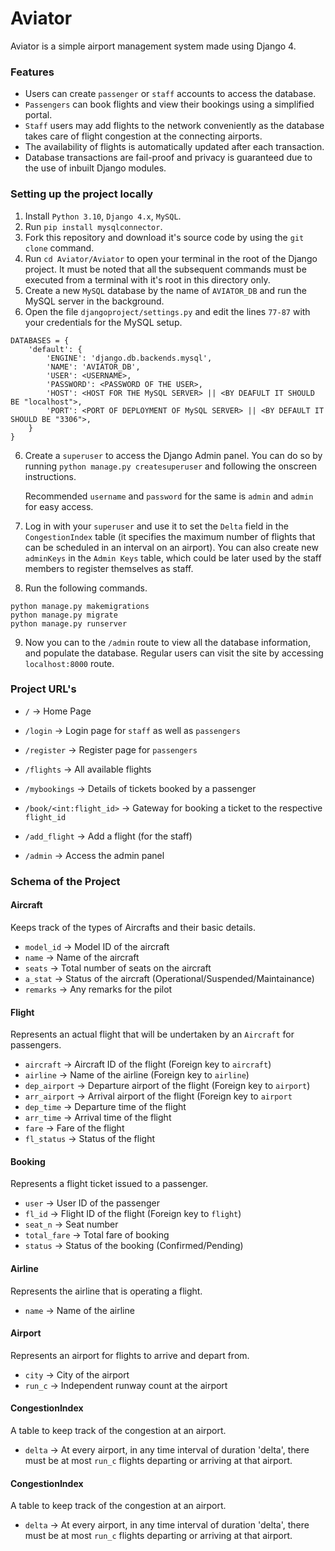 # Aviator

Aviator is a simple airport management system made using Django 4.

### Features

- Users can create `passenger` or `staff` accounts to access the database.
- `Passengers` can book flights and view their bookings using a simplified portal.
- `Staff` users may add flights to the network conveniently as the database takes care of flight congestion at the connecting airports.
- The availability of flights is automatically updated after each transaction.
- Database transactions are fail-proof and privacy is guaranteed due to the use of inbuilt Django modules.

### Setting up the project locally

1. Install `Python 3.10`, `Django 4.x`, `MySQL`.
2. Run `pip install mysqlconnector`.
3. Fork this repository and download it's source code by using the `git clone` command.
4. Run `cd Aviator/Aviator` to open your terminal in the root of the Django project. It must be noted that all the subsequent commands must be executed from a terminal with it's root in this directory only.
5. Create a new `MySQL` database by the name of `AVIATOR_DB` and run the MySQL server in the background.
6. Open the file `djangoproject/settings.py` and edit the lines `77-87` with your credentials for the MySQL setup.

```
DATABASES = {
    'default': {
        'ENGINE': 'django.db.backends.mysql',
        'NAME': 'AVIATOR_DB',
        'USER': <USERNAME>,
        'PASSWORD': <PASSWORD OF THE USER>,
        'HOST': <HOST FOR THE MySQL SERVER> || <BY DEAFULT IT SHOULD BE "localhost">,
        'PORT': <PORT OF DEPLOYMENT OF MySQL SERVER> || <BY DEFAULT IT SHOULD BE "3306">,
    }
}
```

6. Create a `superuser` to access the Django Admin panel.
   You can do so by running `python manage.py createsuperuser` and following the onscreen instructions.

   Recommended `username` and `password` for the same is `admin` and `admin` for easy access.

7. Log in with your `superuser` and use it to set the `Delta` field in the `CongestionIndex` table (it specifies the maximum number of flights that can be scheduled in an interval on an airport).
   You can also create new `adminKeys` in the `Admin Keys` table, which could be later used by the staff members to register themselves as staff.

8. Run the following commands.

```
python manage.py makemigrations
python manage.py migrate
python manage.py runserver
```

9. Now you can to the `/admin` route to view all the database information, and populate the database.
   Regular users can visit the site by accessing `localhost:8000` route.

### Project URL's

- `/` -> Home Page
- `/login` -> Login page for `staff` as well as `passengers`
- `/register` -> Register page for `passengers`

- `/flights` -> All available flights
- `/mybookings` -> Details of tickets booked by a passenger
- `/book/<int:flight_id>` -> Gateway for booking a ticket to the respective `flight_id`
- `/add_flight` -> Add a flight (for the staff)
- `/admin` -> Access the admin panel

### Schema of the Project

#### Aircraft

Keeps track of the types of Aircrafts and their basic details.

- `model_id` -> Model ID of the aircraft
- `name` -> Name of the aircraft
- `seats` -> Total number of seats on the aircraft
- `a_stat` -> Status of the aircraft (Operational/Suspended/Maintainance)
- `remarks` -> Any remarks for the pilot

#### Flight

Represents an actual flight that will be undertaken by an `Aircraft` for passengers.

- `aircraft` -> Aircraft ID of the flight (Foreign key to `aircraft`)
- `airline` -> Name of the airline (Foreign key to `airline`)
- `dep_airport` -> Departure airport of the flight (Foreign key to `airport`)
- `arr_airport` -> Arrival airport of the flight (Foreign key to `airport`
- `dep_time` -> Departure time of the flight
- `arr_time` -> Arrival time of the flight
- `fare` -> Fare of the flight
- `fl_status` -> Status of the flight

#### Booking

Represents a flight ticket issued to a passenger.

- `user` -> User ID of the passenger
- `fl_id` -> Flight ID of the flight (Foreign key to `flight`)
- `seat_n` -> Seat number
- `total_fare` -> Total fare of booking
- `status` -> Status of the booking (Confirmed/Pending)

#### Airline

Represents the airline that is operating a flight.

- `name` -> Name of the airline

#### Airport

Represents an airport for flights to arrive and depart from.

- `city` -> City of the airport
- `run_c` -> Independent runway count at the airport

#### CongestionIndex

A table to keep track of the congestion at an airport.

- `delta` -> At every airport, in any time interval of duration 'delta', there must be at most `run_c` flights departing or arriving at that airport.

#### CongestionIndex

A table to keep track of the congestion at an airport.

- `delta` -> At every airport, in any time interval of duration 'delta', there must be at most `run_c` flights departing or arriving at that airport.
